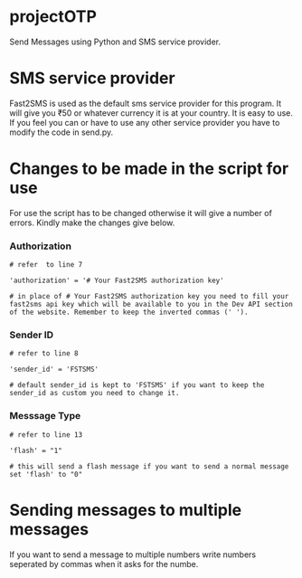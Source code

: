 # projectOTP
Send Messages using Python and SMS service provider.

# SMS service provider
Fast2SMS is used as the default sms service provider for this program. It will give you ₹50 or whatever currency it is at your country. It is easy to use. If you feel you can or have to use any other service provider you have to modify the code in send.py.

# Changes to be made in the script for use
For use the script has to be changed otherwise it will give a number of errors. Kindly make the changes give below. 

### Authorization
```
# refer  to line 7

'authorization' = '# Your Fast2SMS authorization key'

# in place of # Your Fast2SMS authorization key you need to fill your fast2sms api key which will be available to you in the Dev API section of the website. Remember to keep the inverted commas (' ').
```

### Sender ID
```
# refer to line 8

'sender_id' = 'FSTSMS'

# default sender_id is kept to 'FSTSMS' if you want to keep the sender_id as custom you need to change it.
```

### Messsage Type
```
# refer to line 13

'flash' = "1"

# this will send a flash message if you want to send a normal message set 'flash' to "0"
```

# Sending messages to multiple messages

If you want to send a message to multiple numbers write numbers seperated by commas when it asks for the numbe.
